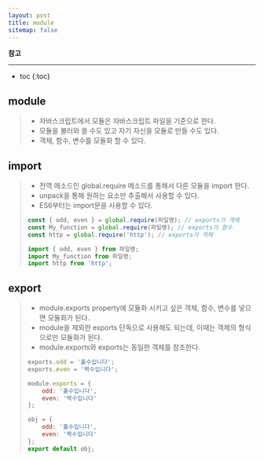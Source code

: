 ```yaml
---
layout: post
title: module
sitemap: false
---
```


**참고**  
* * *  

* toc
{:toc}

## module
> * 자바스크립트에서 모듈은 자바스크립트 파일을 기준으로 한다.
> * 모듈을 불러와 쓸 수도 있고 자기 자신을 모듈로 만들 수도 있다.
> * 객체, 함수, 변수를 모듈화 할 수 있다.

## import
> * 전역 메소드인 global.require 메소드를 통해서 다른 모듈을 import 한다.
> * unpack을 통해 원하는 요소만 추출해서 사용할 수 있다.
> * ES6부터는 import문을 사용할 수 있다.
> ~~~js
> const { odd, even } = global.require(파일명); // exports가 객체
> const My_function = global.require(파일명); // exports가 함수
> const http = global.require('http'); // exports가 객체
> ~~~
> ~~~js
> import { odd, even } from 파일명;
> import My_function from 파일명;
> import http from 'http';
> ~~~

## export
> * module.exports property에 모듈화 시키고 싶은 객체, 함수, 변수를 넣으면 모듈화가 된다.
> * module을 제외한 exports 단독으로 사용해도 되는데, 이때는 객체의 형식으로만 모듈화가 된다.
> * module.exports와 exports는 동일한 객체를 참조한다.
> ~~~js
> exports.odd = '홀수입니다';
> exports.even = '짝수입니다';
> ~~~
> ~~~js
> module.exports = {
>     odd: '홀수입니다',
>     even: '짝수입니다'
> };
> ~~~
> ~~~js
> obj = {
>     odd: '홀수입니다',
>     even: '짝수입니다'
> };
> export default obj;
> ~~~